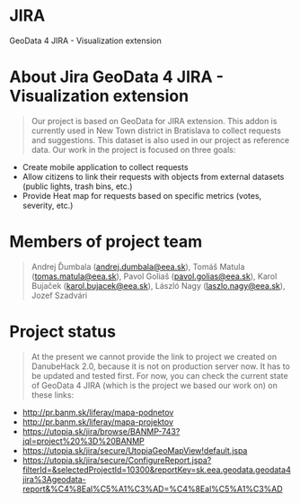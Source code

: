 # JIRA
GeoData 4 JIRA - Visualization extension
# About Jira GeoData 4 JIRA - Visualization extension
> Our project is based on GeoData for JIRA extension. 
This addon is currently used in New Town district in Bratislava to collect requests and suggestions. This dataset is also used in our project as reference data.
Our work in the project is focused on three goals:
- Create mobile application to collect requests
- Allow citizens to link their requests with objects from external datasets (public lights, trash bins, etc.)
- Provide Heat map for requests based on specific metrics (votes, severity, etc.)

# Members of project team
> Andrej Ďumbala (andrej.dumbala@eea.sk), Tomáš Matula (tomas.matula@eea.sk), Pavol Goliaš (pavol.golias@eea.sk), Karol Bujaček (karol.bujacek@eea.sk), László Nagy (laszlo.nagy@eea.sk), Jozef Szadvári

# Project status
> At the present we cannot provide the link to project we created on DanubeHack 2.0, because it is not on production server now. It has to be updated and tested first. For now, you can check the current state of GeoData 4 JIRA (which is the project we based our work on) on these links:
- http://pr.banm.sk/liferay/mapa-podnetov
- http://pr.banm.sk/liferay/mapa-projektov
- https://utopia.sk/jira/browse/BANMP-743?jql=project%20%3D%20BANMP
- https://utopia.sk/jira/secure/UtopiaGeoMapView!default.jspa
- https://utopia.sk/jira/secure/ConfigureReport.jspa?filterId=&selectedProjectId=10300&reportKey=sk.eea.geodata.geodata4jira%3Ageodata-report&%C4%8Eal%C5%A1%C3%AD=%C4%8Eal%C5%A1%C3%AD